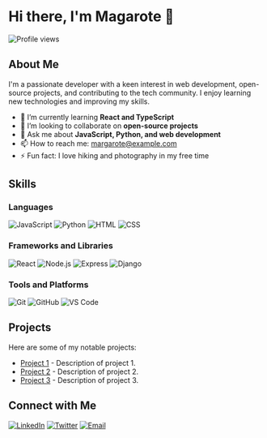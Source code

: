 # Hi there, I'm Magarote 👋

![Profile views](https://gpvc.arturio.dev/margarote)

## About Me

I'm a passionate developer with a keen interest in web development, open-source projects, and contributing to the tech community. I enjoy learning new technologies and improving my skills.

- 🌱 I’m currently learning **React and TypeScript**
- 👯 I’m looking to collaborate on **open-source projects**
- 💬 Ask me about **JavaScript, Python, and web development**
- 📫 How to reach me: [margarote@example.com](mailto:margarote@example.com)
- ⚡ Fun fact: I love hiking and photography in my free time

## Skills

### Languages

![JavaScript](https://img.shields.io/badge/-JavaScript-F7DF1E?style=for-the-badge&logo=javascript&logoColor=black)
![Python](https://img.shields.io/badge/-Python-3776AB?style=for-the-badge&logo=python&logoColor=white)
![HTML](https://img.shields.io/badge/-HTML5-E34F26?style=for-the-badge&logo=html5&logoColor=white)
![CSS](https://img.shields.io/badge/-CSS3-1572B6?style=for-the-badge&logo=css3&logoColor=white)

### Frameworks and Libraries

![React](https://img.shields.io/badge/-React-61DAFB?style=for-the-badge&logo=react&logoColor=black)
![Node.js](https://img.shields.io/badge/-Node.js-339933?style=for-the-badge&logo=node.js&logoColor=white)
![Express](https://img.shields.io/badge/-Express-000000?style=for-the-badge&logo=express&logoColor=white)
![Django](https://img.shields.io/badge/-Django-092E20?style=for-the-badge&logo=django&logoColor=white)

### Tools and Platforms

![Git](https://img.shields.io/badge/-Git-F05032?style=for-the-badge&logo=git&logoColor=white)
![GitHub](https://img.shields.io/badge/-GitHub-181717?style=for-the-badge&logo=github&logoColor=white)
![VS Code](https://img.shields.io/badge/-VS%20Code-007ACC?style=for-the-badge&logo=visual-studio-code&logoColor=white)

## Projects

Here are some of my notable projects:

- [Project 1](https://github.com/margarote/project1) - Description of project 1.
- [Project 2](https://github.com/margarote/project2) - Description of project 2.
- [Project 3](https://github.com/margarote/project3) - Description of project 3.

## Connect with Me

[![LinkedIn](https://img.shields.io/badge/-LinkedIn-0077B5?style=for-the-badge&logo=linkedin&logoColor=white)](https://linkedin.com/in/margarote)
[![Twitter](https://img.shields.io/badge/-Twitter-1DA1F2?style=for-the-badge&logo=twitter&logoColor=white)](https://twitter.com/margarote)
[![Email](https://img.shields.io/badge/-Email-D14836?style=for-the-badge&logo=gmail&logoColor=white)](mailto:margarote@example.com)

